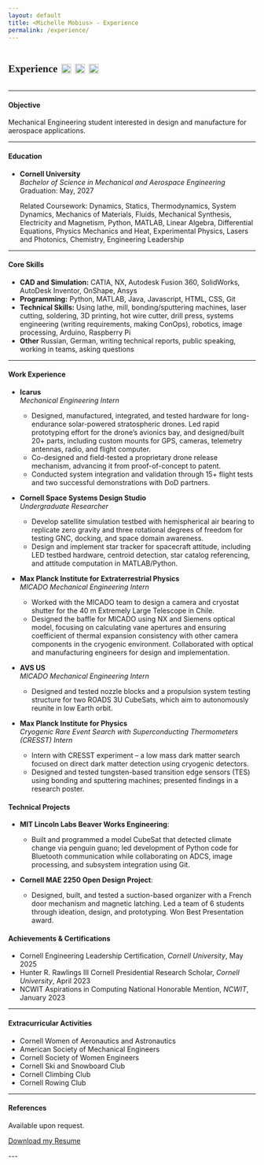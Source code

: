 ```yaml
---
layout: default
title: <Michelle Mobius> - Experience
permalink: /experience/
---
```


<h2 style="display:inline-flex; align-items:center; font-family:'Merriweather', serif; font-weight:700;">
  <a href="{{ '/assets/CV.pdf' | relative_url }}" target="_blank" 
     style="text-decoration:none; color:inherit; transition: opacity 0.2s ease;"
     onmouseover="this.style.opacity='0.7';"
     onmouseout="this.style.opacity='1';">
    Experience
  </a>
  <!-- LinkedIn -->
  <a href="https://www.linkedin.com/in/michelle-mobius-b784122a1/" target="_blank" style="margin-left:8px;">
    <img src="https://michellemobius.github.io/portfolio/assets/images/linkedin.png" 
         height="20" width="20"
         style="object-fit: contain; transition: transform 0.2s ease, opacity 0.2s ease;" 
         onmouseover="this.style.transform='scale(1.2)'; this.style.opacity='0.8';" 
         onmouseout="this.style.transform='scale(1)'; this.style.opacity='1';">
  </a>
  <!-- Gmail -->
  <a href="https://mail.google.com/mail/?view=cm&fs=1&to=michellemobius@gmail.com" target="_blank" style="margin-left:8px;">
    <img src="https://michellemobius.github.io/portfolio/assets/images/gmail.png" 
         height="20" width="20"
         style="object-fit: contain; transition: transform 0.2s ease, opacity 0.2s ease;" 
         onmouseover="this.style.transform='scale(1.2)'; this.style.opacity='0.8';" 
         onmouseout="this.style.transform='scale(1)'; this.style.opacity='1';">
  </a>
  <!-- GitHub -->
  <a href="https://github.com/michellemobius" target="_blank" style="margin-left:8px;">
    <img src="https://michellemobius.github.io/portfolio/assets/images/github.png" 
         height="20" width="20"
         style="object-fit: contain; transition: transform 0.2s ease, opacity 0.2s ease;" 
         onmouseover="this.style.transform='scale(1.2)'; this.style.opacity='0.8';" 
         onmouseout="this.style.transform='scale(1)'; this.style.opacity='1';">
  </a>
</h2>





---

#### Objective
Mechanical Engineering student interested in design and manufacture for aerospace applications.

---

#### Education
- **Cornell University**  
  *Bachelor of Science in Mechanical and Aerospace Engineering*  
  Graduation: May, 2027

  Related Coursework: Dynamics, Statics, Thermodynamics, System Dynamics, Mechanics of Materials, Fluids, Mechanical Synthesis, Electricity and Magnetism, Python, MATLAB, Linear Algebra, Differential Equations, Physics Mechanics and Heat, Experimental Physics, Lasers and Photonics, Chemistry, Engineering Leadership

---

#### Core Skills
- **CAD and Simulation:** CATIA, NX, Autodesk Fusion 360, SolidWorks, AutoDesk Inventor, OnShape, Ansys 
- **Programming:** Python, MATLAB, Java, Javascript, HTML, CSS, Git
- **Technical Skills:** Using lathe, mill, bonding/sputtering machines, laser cutting, soldering, 3D printing, hot wire cutter, drill press, systems engineering (writing requirements, making ConOps), robotics, image processing, Arduino, Raspberry Pi
- **Other** Russian, German, writing technical reports, public speaking, working in teams, asking questions

---

#### Work Experience 

- **Icarus**  
  *Mechanical Engineering Intern*  
  - Designed, manufactured, integrated, and tested hardware for long-endurance solar-powered stratospheric drones. Led rapid prototyping effort for the drone’s avionics bay, and designed/built 20+ parts, including custom mounts for GPS, cameras, telemetry antennas, radio, and flight computer.
  - Co-designed and field-tested a proprietary drone release mechanism, advancing it from proof-of-concept to patent.
  - Conducted system integration and validation through 15+ flight tests and two successful demonstrations with DoD partners.

- **Cornell Space Systems Design Studio**  
  *Undergraduate Researcher*  
  - Develop satellite simulation testbed with hemispherical air bearing to replicate zero gravity and three rotational degrees of freedom for testing GNC, docking, and space domain awareness.
  - Design and implement star tracker for spacecraft attitude, including LED testbed hardware, centroid detection, star catalog referencing, and attitude computation in MATLAB/Python.

- **Max Planck Institute for Extraterrestrial Physics**  
  *MICADO Mechanical Engineering Intern*  
  - Worked with the MICADO team to design a camera and cryostat shutter for the 40 m Extremely Large Telescope in Chile.
  - Designed the baffle for MICADO using NX and Siemens optical model, focusing on calculating vane apertures and ensuring coefficient of thermal expansion consistency with other camera components in the cryogenic environment. Collaborated with optical and manufacturing engineers for design and implementation.

- **AVS US**  
  *MICADO Mechanical Engineering Intern*  
  - Designed and tested nozzle blocks and a propulsion system testing structure for two ROADS 3U CubeSats, which aim to autonomously reunite in low Earth orbit.

- **Max Planck Institute for Physics**  
  *Cryogenic Rare Event Search with Superconducting Thermometers (CRESST) Intern*  
  - Intern with CRESST experiment – a low mass dark matter search focused on direct dark matter detection using cryogenic detectors.
  - Designed and tested tungsten-based transition edge sensors (TES) using bonding and sputtering machines; presented findings in a research poster.



#### Technical Projects
- **MIT Lincoln Labs Beaver Works Engineering**:
  - Built and programmed a model CubeSat that detected climate change via penguin guano; led development of Python code for Bluetooth communication while collaborating on ADCS, image processing, and subsystem integration using Git.

- **Cornell MAE 2250 Open Design Project**:
  - Designed, built, and tested a suction-based organizer with a French door mechanism and magnetic latching. Led a team of 6 students through ideation, design, and prototyping. Won Best Presentation award.

#### Achievements & Certifications
- Cornell Engineering Leadership Certification, *Cornell University*, May 2025 
- Hunter R. Rawlings III Cornell Presidential Research Scholar, *Cornell University*, April 2023
- NCWIT Aspirations in Computing National Honorable Mention, *NCWIT*, January 2023 

---

#### Extracurricular Activities
- Cornell Women of Aeronautics and Astronautics
- American Society of Mechanical Engineers  
- Cornell Society of Women Engineers
- Cornell Ski and Snowboard Club
- Cornell Climbing Club
- Cornell Rowing Club  

---

#### References
Available upon request.


<p><a href="{{ "/assets/CV.pdf" | relative_url }}">Download my Resume</a></p>
---
